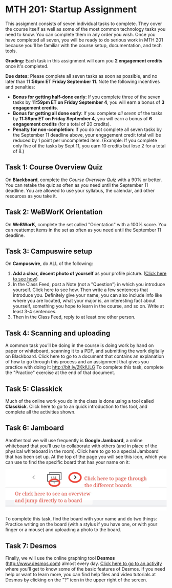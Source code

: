 # MTH 201: Startup Assignment 

This assigment consists of seven individual tasks to complete. They cover the course itself as well as some of the most common technology tasks you need to know. You can complete them in any order you wish.  Once you have completed all seven, you will be ready to do serious work in MTH 201 because you'll be familiar with the course setup, documentation, and tech tools. 

**Grading:** Each task in this assignment will earn you **2 engagement credits** once it's completed. 

**Due dates:** Please complete all seven tasks as soon as possible, and no later than **11:59pm ET Friday September 11**. Note the following incentives and penalties: 

+ **Bonus for getting half-done early**: If you complete three of the seven tasks by **11:59pm ET on Friday September 4**, you will earn a bonus of **3 engagement credits**. 
+ **Bonus for getting all done early**: If you complete *all seven* of the tasks by **11:59pm ET on Friday September 4**, you will earn a bonus of **6 engagement credits** (for a total of 20 credits). 
+ **Penalty for non-completion**: If you do not complete all seven tasks by the September 11 deadline above, your engagement credit total will be reduced by 1 point per uncompleted item. (Example: If you complete only five of the tasks by Sept 11, you earn 10 credits but lose 2 for a total of 8.) 

## Task 1: Course Overview Quiz 

On **Blackboard**, complete the *Course Overview Quiz* with a 90% or better. You can retake the quiz as often as you need until the September 11 deadline. You are allowed to use your syllabus, the calendar, and other resources as you take it. 

## Task 2: WeBWorK Orientation

On **WeBWorK**, complete the set called "Orientation" with a 100% score. You can reattempt items in the set as often as you need until the September 11 deadline. 

## Task 3: Campuswire setup 

On **Campuswire**, do ALL of the following: 

1. **Add a clear, decent photo of yourself** as your profile picture. ([Click here to see how](https://drive.google.com/file/d/1ZHRBek3OOlqr8e8fQSekI53pqVaVrifi/view))  
2. In the Class Feed, post a Note (not a "Question") in which you introduce yourself. Click here to see how. Then write a few sentences that introduce you. Definitely give your name; you can also include info like where you are located, what your major is, an interesting fact about yourself, something you hope to learn in the course, and so on. Write at least 3-4 sentences. 
3. Then in the Class Feed, reply to at least one other person. 

## Task 4: Scanning and uploading

A common task you’ll be doing in the course is doing work by hand on paper or whiteboard, scanning it to a PDF, and submitting the work digitally on Blackboard. Click here to go to a document that contains an explanation of how to go through this process and an assignment that gives you practice with doing it: http://bit.ly/2KkIULG  To complete this task, complete the "Practice" exercise at the end of that document. 

## Task 5: Classkick

Much of the online work you do in the class is done using a tool called **Classkick**. Click here to go to an quick introduction to this tool, and complete all the activities shown. 

## Task 6: Jamboard

Another tool we will use frequently is **Google Jamboard**, a online whiteboard that you'll use to collaborate with others (and in place of the physical whiteboard in the room). Click here to go to a special Jamboard that has been set up. At the top of the page you will see this icon, which you can use to find the specific board that has your name on it: 

![Jamboard navigation](startup-jamboard.jpg)

To complete this task, find the board with your name and do two things: Practice writing on the board (with a stylus if you have one, or with your finger or a mouse) and uploading a photo to the board. 

## Task 7: Desmos 

Finally, we will use the online graphing tool **Desmos** (http://www.desmos.com) almost every day. [Click here to go to an activity](https://docs.google.com/forms/d/e/1FAIpQLSd-yl6n24eOO8vsO15NIqT0xqEjcDTf5C8fFvhUNsMys8ZOnA/viewform) where you'll get to know some of the basic features of Desmos. If you need help or want to learn more, you can find help files and video tutorials at Desmos by clicking on the "?" icon in the upper right of the screen.  